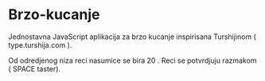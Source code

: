 # Brzo-kucanje
Jednostavna JavaScript aplikacija za brzo kucanje inspirisana Turshijinom ( type.turshija.com ).

Od odredjenog niza reci nasumice se bira 20 .
Reci se potvrdjuju razmakom ( SPACE taster).
